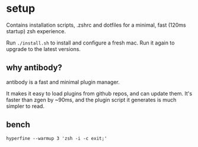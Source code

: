 # setup

Contains installation scripts, .zshrc and dotfiles for a minimal, fast (120ms startup) zsh experience.

Run `./install.sh` to install and configure a fresh mac. Run it again to upgrade to the latest versions.

## why antibody?

antibody is a fast and minimal plugin manager.

It makes it easy to load plugins from github repos, and can update them.
It's faster than zgen by ~90ms, and the plugin script it generates is much simpler to read.

## bench

```
hyperfine --warmup 3 'zsh -i -c exit;'
```
